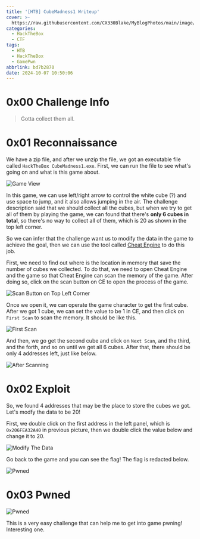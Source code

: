 ```yaml
---
title: '[HTB] CubeMadness1 Writeup'
cover: >-
  https://raw.githubusercontent.com/CX330Blake/MyBlogPhotos/main/image/help-you-at-solving-hackthebox-htb-challenges-machines.png
categories:
  - HackTheBox
  - CTF
tags:
  - HTB
  - HackTheBox
  - GamePwn
abbrlink: bd7b2870
date: 2024-10-07 10:50:06
---
```


# 0x00 Challenge Info

> Gotta collect them all.

# 0x01 Reconnaissance

We have a zip file, and after we unzip the file, we got an executable file called `HackTheBox CubeMadness1.exe`. First, we can run the file to see what's going on and what is this game about.

![Game View](https://raw.githubusercontent.com/CX330Blake/MyBlogPhotos/main/image/image-20241007105809337.png)

In this game, we can use left/right arrow to control the white cube (?) and use space to jump, and it also allows jumping in the air. The challenge description said that we should collect all the cubes, but when we try to get all of them by playing the game, we can found that there's **only 6 cubes in total**, so there's no way to collect all of them, which is 20 as shown in the top left corner.

So we can infer that the challenge want us to modify the data in the game to achieve the goal, then we can use the tool called [Cheat Engine](https://www.cheatengine.org/) to do this job.

First, we need to find out where is the location in memory that save the number of cubes we collected. To do that, we need to open Cheat Engine and the game so that Cheat Engine can scan the memory of the game. After doing so, click on the scan button on CE to open the process of the game.

![Scan Button on Top Left Corner](https://raw.githubusercontent.com/CX330Blake/MyBlogPhotos/main/image/image-20241007113456966.png)

Once we open it, we can operate the game character to get the first cube. After we got 1 cube, we can set the value to be 1 in CE, and then click on `First Scan` to scan the memory. It should be like this.

![First Scan](https://raw.githubusercontent.com/CX330Blake/MyBlogPhotos/main/image/image-20241007113832519.png)

And then, we go get the second cube and click on `Next Scan`, and the third, and the forth, and so on until we get all 6 cubes. After that, there should be only 4 addresses left, just like below.

![After Scanning](https://raw.githubusercontent.com/CX330Blake/MyBlogPhotos/main/image/image-20241007114232621.png)

# 0x02 Exploit

So, we found 4 addresses that may be the place to store the cubes we got. Let's modfy the data to be 20!

First, we double click on the first address in the left panel, which is `0x206FEA32A40` in previous picture, then we double click the value below and change it to 20.

![Modify The Data](https://raw.githubusercontent.com/CX330Blake/MyBlogPhotos/main/image/image-20241007115118419.png)

Go back to the game and you can see the flag! The flag is redacted below.

![Pwned](https://raw.githubusercontent.com/CX330Blake/MyBlogPhotos/main/image/image-20241007115423250.png)

# 0x03 Pwned

![Pwned](https://raw.githubusercontent.com/CX330Blake/MyBlogPhotos/main/image/image-20241007115837227.png)

This is a very easy challenge that can help me to get into game pwning! Interesting one.
